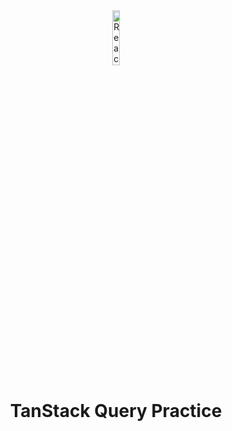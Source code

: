 <div align="center">
  <img src="https://seeklogo.com/images/R/react-query-logo-1340EA4CE9-seeklogo.com.png" alt="React Query Logo" title="React Query Logo" width="15%"/>
</div>
<h1 align="center">TanStack Query Practice</h1>
